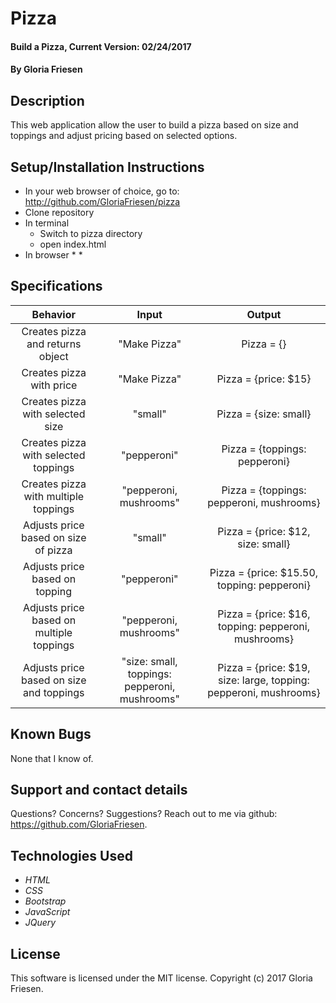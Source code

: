# Pizza

#### Build a Pizza, Current Version: 02/24/2017

#### By Gloria Friesen

## Description
This web application allow the user to build a pizza based on size and toppings and adjust pricing based on selected options.

## Setup/Installation Instructions
* In your web browser of choice, go to: <http://github.com/GloriaFriesen/pizza>
* Clone repository
* In terminal
  * Switch to pizza directory
  * open index.html
* In browser
  *
  *

## Specifications

|Behavior|Input|Output|
|:---:|:---:|:---:|
|Creates pizza and returns object|"Make Pizza"|Pizza = {}|
|Creates pizza with price|"Make Pizza"|Pizza = {price: $15}|
|Creates pizza with selected size|"small"|Pizza = {size: small}|
|Creates pizza with selected toppings|"pepperoni"|Pizza = {toppings: pepperoni}|
|Creates pizza with multiple toppings|"pepperoni, mushrooms"|Pizza = {toppings: pepperoni, mushrooms}|
|Adjusts price based on size of pizza|"small"|Pizza = {price: $12, size: small}|
|Adjusts price based on topping|"pepperoni"|Pizza = {price: $15.50, topping: pepperoni}|
|Adjusts price based on multiple toppings|"pepperoni, mushrooms"|Pizza = {price: $16, topping: pepperoni, mushrooms}|
|Adjusts price based on size and toppings|"size: small, toppings: pepperoni, mushrooms"|Pizza = {price: $19, size: large, topping: pepperoni, mushrooms}|


## Known Bugs
None that I know of.

## Support and contact details
Questions? Concerns? Suggestions? Reach out to me via github: <https://github.com/GloriaFriesen>.

## Technologies Used
* _HTML_
* _CSS_
* _Bootstrap_
* _JavaScript_
* _JQuery_

## License
This software is licensed under the MIT license.
Copyright (c) 2017 Gloria Friesen.
